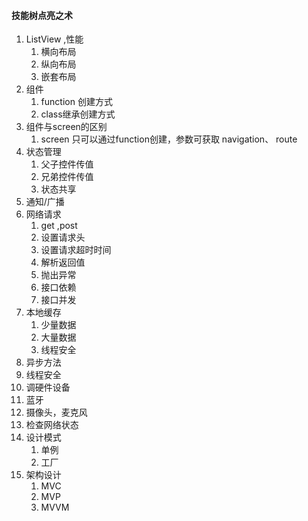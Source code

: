 

#### 技能树点亮之术

1. ListView ,性能
   1. 横向布局
   2. 纵向布局
   3. 嵌套布局
1. 组件
   1. function 创建方式
   2. class继承创建方式
3. 组件与screen的区别
   1. screen 只可以通过function创建，参数可获取 navigation、 route 
4. 状态管理
   1. 父子控件传值
   2. 兄弟控件传值
   3. 状态共享
5. 通知/广播
6. 网络请求
   1. get ,post 
   2. 设置请求头
   3. 设置请求超时时间
   4. 解析返回值
   5. 抛出异常
   6. 接口依赖
   7. 接口并发
7. 本地缓存
   1. 少量数据
   2. 大量数据
   3. 线程安全
8. 异步方法
9. 线程安全
10. 调硬件设备
   1. 蓝牙
   2. 摄像头，麦克风
11. 检查网络状态
12. 设计模式
    1. 单例
    2. 工厂
13. 架构设计
    1. MVC
    2. MVP
    3. MVVM
